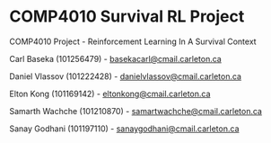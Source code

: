 # COMP4010 Survival RL Project
COMP4010 Project - Reinforcement Learning In A Survival Context

Carl Baseka (101256479) - basekacarl@cmail.carleton.ca

Daniel Vlassov (101222428) - danielvlassov@cmail.carleton.ca

Elton Kong (101169142) - eltonkong@cmail.carleton.ca

Samarth Wachche (101210870) - samartwachche@cmail.carleton.ca

Sanay Godhani (101197110) - sanaygodhani@cmail.carleton.ca

